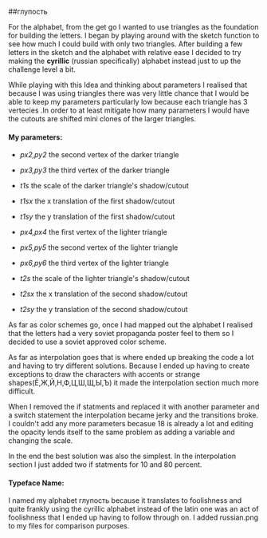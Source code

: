 ##глупость

For the alphabet, from the get go I wanted to use triangles as the foundation for building the letters. I began by playing around with the sketch function to see how much I could build with only two triangles. After building a few letters in the sketch and the alphabet with relative ease I decided to try making the **cyrillic** (russian specifically) alphabet instead just to up the challenge level a bit. 

While playing with this Idea and thinking about parameters I realised that because I was using triangles there was very little chance that I would be able to keep my parameters particularly low because each triangle has 3 vertecies .In order to at least mitigate how many parameters I would have the cutouts are shifted mini clones of the larger triangles. 

#### My parameters:

- *px2,py2* the second vertex of the darker triangle
- *px3,py3* the third vertex of the darker triangle

- *t1s* the scale of the darker triangle's shadow/cutout
- *t1sx* the x translation of the first shadow/cutout
- *t1sy* the y translation of the first shadow/cutout

- *px4,px4* the first vertex of the lighter triangle
- *px5,py5* the second vertex of the lighter triangle
- *px6,py6* the third vertex of the lighter triangle

- *t2s* the scale of the lighter triangle's shadow/cutout
- *t2sx* the x translation of the second shadow/cutout
- *t2sy* the y translation of the second shadow/cutout

As far as color schemes go, once I had mapped out the alphabet I realised that the letters had a very soviet propaganda poster feel to them so I decided to use a soviet approved color scheme.

As far as interpolation goes that is where ended up breaking the code a lot and having to try different solutions. Because I ended up having to create exceptions to draw the characters with accents or strange shapes(Ё,Ж,Й,Н,Ф,Ц,Ш,Щ,Ы,Ъ) it made the interpolation section much more difficult. 

When I removed the if statments and replaced it with another parameter and a switch statement the interpolation became jerky and the transitions broke. I couldn't add any more parameters becasue 18 is already a lot and editing the opacity lends itself to the same problem as adding a variable and changing the scale. 

In the end the best solution was also the simplest. In the interpolation section I just added two if statments for 10 and 80 percent.

#### Typeface Name:

I named my alphabet глупость because it translates to foolishness and quite frankly using the cyrillic alphabet instead of the latin one was an act of foolishness that I ended up having to follow through on. I added russian.png to my files for comparison purposes. 
